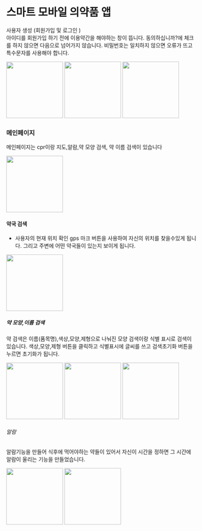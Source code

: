 # 스마트 모바일 의약품 앱
사용자 생성 (회원가입 및 로그인 )       
아이디를 회원가입 하기 전에 이용약간을 해야하는 창이 뜹니다. 동의하십니까?에 체크를 하지 않으면 다음으로 넘어가지 않습니다. 비밀번호는 일치하지 않으면 오류가 뜨고 특수문자를 사용해야 합니다.


<img src="https://github.com/Lee-j-s/ts/assets/143480547/5cbc0ecc-201d-451d-ae0b-232a56f2f1ed.png" width="150">
<img src="https://github.com/Lee-j-s/ts/assets/143480547/83bdff5d-be18-46e1-9d48-9c7164806f75.png" width="150">
<img src="https://github.com/Lee-j-s/ts/assets/143480547/19aaeb83-1e9b-4d64-a7bc-bac68adc4daf.png" width="150">




### 메인페이지
메인페이지는  cpr이랑 지도,알람,약 모양 검색, 약 이름 검색이 있습니다

<img src="https://github.com/Lee-j-s/ts/assets/143480547/0215879a-d09f-4920-9897-e7100933824a.png" width="150">


#### 약국 검색
* 사용자의 현재 위치 확인 gps 마크 버튼을 사용하여 자신의 위치를 찾을수있게 됩니다. 그리고 주변에 어떤 약국들이 있는지 보이게 됩니다.
<img src="https://github.com/Lee-j-s/ts/assets/143480547/5e78b3e4-1144-44c1-b59a-071c030af0a8.png" width="150">


##### 약 모양,이름 검색
약 검색은 이름(품목명),색상,모양,제형으로 나눠진 모양 검색이랑 식별 표시로 검색이 있습니다. 
색상,모양,제형 버튼을 클릭하고 식별표시에 글씨를 쓰고 검색초기화 버튼을 누르면 초기화가 됩니다.

<img src="https://github.com/Lee-j-s/ts/assets/143480547/2738988f-91fb-41fb-a233-2566b3eecf09.png" width="150">
<img src="https://github.com/Lee-j-s/ts/assets/143480547/6d42c44e-f101-44f3-8e68-d51a01b5fc2a.png" width="150">
<img src="https://github.com/Lee-j-s/ts/assets/143480547/0b682dd5-17ea-4204-84f9-343b91c7ba75.png" width="150">



######  알람
알람기능을 만들어 식후에 먹어야하는 약들이 있어서 자신이 시간을 정하면 그 시간에 알람이 울리는 기능을 만들었습니다. 

<img src="https://github.com/Lee-j-s/ts/assets/143480547/01872128-66a6-4f1f-bcdf-53008228d613.png" width="150">
<img src="https://github.com/Lee-j-s/ts/assets/143480547/aa81ecb6-6e96-43af-9ef4-0cef0ff853c0.png" width="150">



